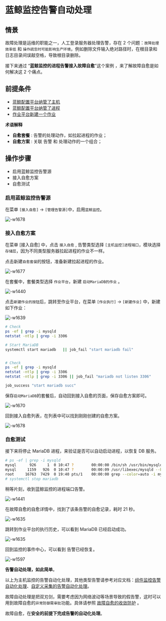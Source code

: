 # 蓝鲸监控告警自动处理

## 情景
故障处理是运维的职能之一，人工登录服务器处理告警，存在 2 个问题：`故障处理效率低` 和 `操作疏忽时可能影响生产环境`，例如删除文件输入绝对路径时，在根目录和日志目录间误敲空格，导致根目录删除。

接下来通过 “**蓝鲸监控的进程告警接入故障自愈**”这个案例 ，来了解故障自愈是如何解决这 2 个痛点。

## 前提条件

- [蓝鲸配置平台纳管了主机](../../CD/CMDB/CMDB_management_hosts.md)
- [蓝鲸配置平台纳管了进程](../../CD/CMDB/CMDB_management_process.md)
- [作业平台新建一个作业](5.1/作业平台/产品功能/新建作业.md)

**术语解释**
 - **自愈套餐** : 告警的处理动作，如拉起进程的作业；
 - **自愈方案** : 关联 告警 和 处理动作的一个组合；

## 操作步骤

- 启用蓝鲸监控告警源
- 接入自愈方案
- 自愈测试

### 启用蓝鲸监控告警源

在菜单 `[接入自愈]` -> `[管理告警源]`中，启用`蓝鲸监控`。

![-w1678](media/15644862864407.jpg)


### 接入自愈方案

在菜单 [接入自愈] 中，点击 `接入自愈` , 告警类型选择 `[主机监控]进程端口`，模块选择`存储层`，因为不同类型服务器拉起进程的作业不一样。

点击新建`自愈套餐`的按钮，准备新建拉起进程的作业。

![-w1677](media/15644864703986.jpg)

在套餐中，套餐类型选择 `作业平台`，新建 `启动MariaDB的作业` 。

![-w1440](media/15645573643892.jpg)

点击`新建作业的按钮`后，跳转至作业平台，在菜单 `[作业执行]` -> `[新建作业]` 中，新建如下作业：

![-w1639](media/15645571501689.jpg)

```bash
# Check
ps -ef | grep -i mysqld
netstat -ntlp | grep -i 3306

# Start MariaDB
systemctl start mariadb   || job_fail "start mariadb fail"


# Check
ps -ef | grep -i mysqld
netstat -ntlp | grep -i 3306
netstat -ntlp | grep -i 3306 || job_fail "mariadb not listen 3306"

job_success "start mariadb succ"
```

保存`启动MariaDB`的套餐后，自动回到接入自愈的页面，保存自愈方案即可。

![-w1670](media/15644864936415.jpg)

回到接入自愈列表，在列表中可以找到刚刚创建的自愈方案。

![-w1678](media/15644865413991.jpg)

### 自愈测试

接下来将停止 MariaDB 进程，来验证是否可以自动启动进程，以恢复 DB 服务。

```bash
# ps -ef | grep -i mysqld
mysql      926     1  0 10:47 ?        00:00:00 /bin/sh /usr/bin/mysqld_safe --basedir=/usr
mysql     1159   926  0 10:47 ?        00:00:09 /usr/libexec/mysqld --basedir=/usr --datadir=/var/lib/mysql --plugin-dir=/usr/lib64/mysql/plugin --log-error=/var/log/mariadb/mariadb.log --pid-file=/var/run/mariadb/mariadb.pid --socket=/var/lib/mysql/mysql.sock
root     16763  7429  0 19:40 pts/1    00:00:00 grep --color=auto -i mysqld
# systemctl stop mariadb
```

稍等片刻，收到蓝鲸监控的进程端口告警。

![-w1441](media/15645579545088.jpg)

在故障自愈的自愈详情中，找到了该条告警的自愈记录，耗时 21 秒。

![-w1635](media/15645579997854.jpg)

跳转到作业平台的执行历史，可以看到 MariaDB 已经启动成功。

![-w1635](media/15645580172760.jpg)

回到监控的事件中心，可以看到 告警已经恢复。

![-w1597](media/15645606328548.jpg)


**告警自动处理，如此简单**。

以上为主机监控的告警自动化处理，其他类型告警请参考对应文档：[组件监控告警自动化处理](5.1/蓝鲸监控/快速入门/组件监控/Component_Monitor_Fault_Auto-recovery.md)、[自定义采集的告警自动化处理](5.1/蓝鲸监控/快速入门/自定义监控/Custom_Monitor_Auto-recovery.md)。

故障自动处理是把双刃剑，需要考虑因为网络波动等场景导致的假告警，这时可以用到故障自愈的`异常防御需审批`功能。具体请参照 [故障自愈的收敛防护](./REST_API_PUSH_Alarm_processing_automation.md) 。

故障自愈，在**安全的前提下完成告警的自动化处理**。
